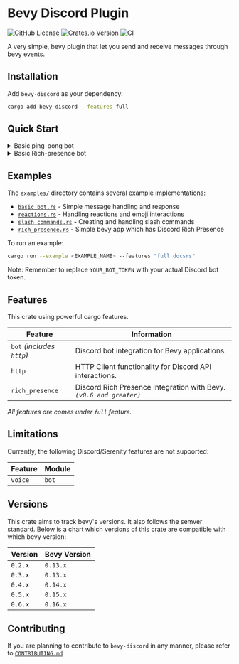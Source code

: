 # Bevy Discord Plugin

![GitHub License](https://img.shields.io/github/license/AS1100K/bevy-discord)
[![Crates.io Version](https://img.shields.io/crates/v/bevy-discord)](https://crates.io/crates/bevy-discord)
![CI](https://github.com/as1100k/bevy-discord/actions/workflows/ci.yml/badge.svg?event=push)

A very simple, bevy plugin that let you send and receive messages through bevy events.

## Installation

Add `bevy-discord` as your dependency:

```bash
cargo add bevy-discord --features full
```

## Quick Start

<details>
<summary>Basic ping-pong bot</summary>

```rust,no_run
use bevy::prelude::*;
use bevy_discord::config::DiscordBotConfig;
use bevy_discord::events::bot::BMessage;
use bevy_discord::serenity::all::*;
use bevy_discord::DiscordBotPlugin;
use serde_json::json;

fn main() {
    // Configure the bot with necessary intents
    let config = DiscordBotConfig::default()
        .token("YOUR_BOT_TOKEN_HERE".to_string())
        .gateway_intents(
            GatewayIntents::GUILD_MESSAGES
                | GatewayIntents::MESSAGE_CONTENT
                | GatewayIntents::GUILDS,
        );

    App::new()
        .add_plugins(MinimalPlugins)
        .add_plugins(bevy::log::LogPlugin {
            ..Default::default()
        })
        .add_plugins(DiscordBotPlugin::new(config))
        .add_systems(Update, handle_messages)
        .run();
}

fn handle_messages(
    mut messages: EventReader<BMessage>,
    http: Option<Res<bevy_discord::res::DiscordHttpResource>>,
) {
    for message in messages.read() {
        if let Some(http) = &http {
            // Skip messages from bots (including our own)
            if message.new_message.author.bot {
                continue;
            }

            let content = &message.new_message.content;
            let channel_id = message.new_message.channel_id;

            // Simple ping-pong command
            if content == "!ping" {
                let http = http.client();

                bevy_discord::runtime::tokio_runtime().spawn(async move {
                    let _ = http
                        .send_message(
                            channel_id,
                            vec![],
                            &json!({
                                "content": "Pong! 🏓"
                            }),
                        )
                        .await;
                });
            }
        }
    }
}
```

_Example taken from `examples/basic_bot.rs`_

</details>

<details>
<summary>Basic Rich-presence bot</summary>

```rust,no_run
use bevy::log::tracing_subscriber::fmt::Subscriber;
use bevy::prelude::*;
use bevy_discord::config::DiscordRichPresenceConfig;
use bevy_discord::events::rich_presence::RichPresenceReady;
use bevy_discord::res::DiscordRichPresenceRes;
use bevy_discord::{DiscordRichPresencePlugin, DiscordSet};
use discord_sdk::activity::ActivityBuilder;
use discord_sdk::OffsetDateTime;

fn main() {
    // Initialize tracing subscriber
    let subscriber = Subscriber::builder()
        .with_max_level(tracing::Level::DEBUG)
        .finish();
    tracing::subscriber::set_global_default(subscriber).expect("setting default subscriber failed");

    let config = DiscordRichPresenceConfig::default()
        .app(1326097363395411968)
        .subscriptions(
            bevy_discord::discord_sdk::Subscriptions::ACTIVITY
                | bevy_discord::discord_sdk::Subscriptions::USER
                | bevy_discord::discord_sdk::Subscriptions::OVERLAY,
        );

    App::new()
        .add_plugins(MinimalPlugins)
        .add_plugins(DiscordRichPresencePlugin::new(config))
        .add_systems(Update, rich_presence_ready.after(DiscordSet))
        .run();
}

fn rich_presence_ready(
    mut events: EventReader<RichPresenceReady>,
    rich_presence: Res<DiscordRichPresenceRes>,
) {
    for event in events.read() {
        println!(
            r#"
            version: {},
            user: {:?}
            "#,
            event.version, event.user
        );

        println!("setup_rich_presence");
        let current_date_time = OffsetDateTime::now_utc();
        let new_activity = ActivityBuilder::new()
            .state("bevy-discord")
            .details("Exploring example rich_presence.rs")
            .start_timestamp(current_date_time)
            .kind(bevy_discord::discord_sdk::activity::ActivityKind::Playing);

        let ds = rich_presence.discord.clone();
        bevy_discord::runtime::tokio_runtime().spawn(async move {
            let _ = ds
                .update_activity(new_activity)
                .await
                .expect("Failed to update the activity");
        });
    }
}
```

_Example taken from `examples/rich_presence.rs`_

</details>

## Examples

The `examples/` directory contains several example implementations:

- [`basic_bot.rs`](https://github.com/as1100k/bevy-discord/blob/main/examples/basic_bot.rs) - Simple message handling and response
- [`reactions.rs`](https://github.com/as1100k/bevy-discord/blob/main/examples/reactions.rs) - Handling reactions and emoji interactions
- [`slash_commands.rs`](https://github.com/as1100k/bevy-discord/blob/main/examples/slash_commands.rs) - Creating and handling slash commands
- [`rich_presence.rs`](https://github.com/as1100k/bevy-discord/blob/main/examples/rich_presence.rs) - Simple bevy app which has Discord Rich Presence

To run an example:

```bash
cargo run --example <EXAMPLE_NAME> --features "full docsrs"
```

Note: Remember to replace `YOUR_BOT_TOKEN` with your actual Discord bot token.

## Features

This crate using powerful cargo features.

| Feature                   | Information                                                         |
|---------------------------|---------------------------------------------------------------------|
| `bot` _(includes `http`)_ | Discord bot integration for Bevy applications.                      |
| `http`                    | HTTP Client functionality for Discord API interactions.             |
| `rich_presence`           | Discord Rich Presence Integration with Bevy. _`(v0.6 and greater)`_ |

_All features are comes under `full` feature._

## Limitations

Currently, the following Discord/Serenity features are not supported:

| Feature       | Module    |
|---------------|-----------|
| `voice`       | `bot`     |

## Versions

This crate aims to track bevy's versions. It also follows the semver standard. Below is a chart which versions of this
crate are compatible with which bevy version:

| Version | Bevy Version |
|---------|--------------|
| `0.2.x` | `0.13.x`     |
| `0.3.x` | `0.13.x`     |
| `0.4.x` | `0.14.x`     |
| `0.5.x` | `0.15.x`     |
| `0.6.x` | `0.16.x`      |

## Contributing

If you are planning to contribute to `bevy-discord` in any manner, please refer to [`CONTRIBUTING.md`](https://github.com/AS1100K/bevy-discord/blob/main/CONTRIBUTING.md)
